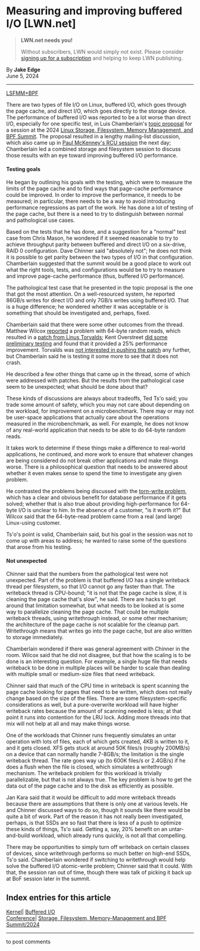 # Measuring and improving buffered I/O [LWN.net]

> **LWN.net needs you!**
> 
> Without subscribers, LWN would simply not exist. Please consider [signing up for a subscription](/Promo/nst-nag2/subscribe) and helping to keep LWN publishing. 

By **Jake Edge**  
June 5, 2024 

* * *

[LSFMM+BPF](/Articles/lsfmmbpf2024/)

There are two types of file I/O on Linux, buffered I/O, which goes through the page cache, and direct I/O, which goes directly to the storage device. The performance of buffered I/O was reported to be a lot worse than direct I/O, especially for one specific test, in Luis Chamberlain's [topic proposal](/ml/linux-fsdevel/Zdkxfspq3urnrM6I@bombadil.infradead.org/) for a session at the 2024 [Linux Storage, Filesystem, Memory Management, and BPF Summit](https://events.linuxfoundation.org/lsfmmbpf/). The proposal resulted in a lengthy mailing-list discussion, which also came up in [Paul McKenney's RCU session](/Articles/974487/) the next day; Chamberlain led a combined storage and filesystem session to discuss those results with an eye toward improving buffered I/O performance. 

#### Testing goals

He began by outlining his goals with the testing, which were to measure the limits of the page cache and to find ways that page-cache performance could be improved. In order to improve the performance, it needs to be measured; in particular, there needs to be a way to avoid introducing performance regressions as part of the work. He has done a lot of testing of the page cache, but there is a need to try to distinguish between normal and pathological use cases. 

Based on the tests that he has done, and a suggestion for a "normal" test case from Chris Mason, he wondered if it seemed reasonable to try to achieve throughput parity between buffered and direct I/O on a six-drive, RAID 0 configuration. Dave Chinner said "absolutely not"; he does not think it is possible to get parity between the two types of I/O in that configuration. Chamberlain suggested that the summit would be a good place to work out what the right tools, tests, and configurations would be to try to measure and improve page-cache performance (thus, buffered I/O performance). 

The pathological test case that he presented in the topic proposal is the one that got the most attention. On a well-resourced system, he reported 86GB/s writes for direct I/O and only 7GB/s writes using buffered I/O. That is a huge difference; he wondered whether it was acceptable or is something that should be investigated and, perhaps, fixed. 

Chamberlain said that there were some other outcomes from the thread. Matthew Wilcox [reported](/ml/linux-fsdevel/Zds8T9O4AYAmdS9d@casper.infradead.org/) a problem with 64-byte random reads, which resulted in a [patch from Linus Torvalds](/ml/all/CAHk-=wjOogaW0yLoUqQ0WfQ=etPA4cOFLy56VYCnHVU_DOMLrg@mail.gmail.com); Kent Overstreet [did some preliminary testing](/ml/all/yfzkhghkh36ww5nzmkdrdpcjy6w5v6us55ccmnh2phjla25mmz@xomuheona22l) and found that it provided a 25% performance improvement. Torvalds was [not interested in pushing the patch](/ml/all/CAHk-=wi+Vcn0jhXqiwfK8eMXUOUqyU-uc+d-ACpZRjBs4SxiQA@mail.gmail.com) any further, but Chamberlain said he is testing it some more to see that it does not crash. 

He described a few other things that came up in the thread, some of which were addressed with patches. But the results from the pathological case seem to be unexpected; what should be done about that? 

These kinds of discussions are always about tradeoffs, Ted Ts'o said; you trade some amount of safety, which you may not care about depending on the workload, for improvement on a microbenchmark. There may or may not be user-space applications that actually care about the operations measured in the microbenchmark, as well. For example, he does not know of any real-world application that needs to be able to do 64-byte random reads. 

It takes work to determine if these things make a difference to real-world applications, he continued, and more work to ensure that whatever changes are being considered do not break other applications and make things worse. There is a philosophical question that needs to be answered about whether it even makes sense to spend the time to investigate any given problem. 

He contrasted the problems being discussed with the [torn-write problem](/Articles/974578/), which has a clear and obvious benefit for database performance if it gets solved; whether that is also true about providing high-performance for 64-byte I/O is unclear to him. In the absence of a customer, "is it worth it?" But Wilcox said that the 64-byte-read problem came from a real (and large) Linux-using customer. 

Ts'o's point is valid, Chamberlain said, but his goal in the session was not to come up with areas to address; he wanted to raise some of the questions that arose from his testing. 

#### Not unexpected

Chinner said that the numbers from the pathological test were not unexpected. Part of the problem is that buffered I/O has a single writeback thread per filesystem, so that I/O cannot go any faster than that. The writeback thread is CPU-bound; "it is not that the page cache is slow, it is cleaning the page cache that's slow", he said. There are hacks to get around that limitation somewhat, but what needs to be looked at is some way to parallelize cleaning the page cache. That could be multiple writeback threads, using writethrough instead, or some other mechanism; the architecture of the page cache is not scalable for the cleanup part. Writethrough means that writes go into the page cache, but are also written to storage immediately. 

Chamberlain wondered if there was general agreement with Chinner in the room. Wilcox said that he did not disagree, but that how the scaling is to be done is an interesting question. For example, a single huge file that needs writeback to be done in multiple places will be harder to scale than dealing with multiple small or medium-size files that need writeback. 

Chinner said that much of the CPU time in writeback is spent scanning the page cache looking for pages that need to be written, which does not really change based on the size of the files. There are some filesystem-specific considerations as well, but a pure-overwrite workload will have higher writeback rates because the amount of scanning needed is less; at that point it runs into contention for the LRU lock. Adding more threads into that mix will not help at all and may make things worse. 

One of the workloads that Chinner runs frequently simulates an untar operation with lots of files, each of which gets created, 4KB is written to it, and it gets closed. XFS gets stuck at around 50K files/s (roughly 200MB/s) on a device that can normally handle 7-8GB/s; the limitation is the single writeback thread. The rate goes way up (to 600K files/s or 2.4GB/s) if he does a flush when the file is closed, which simulates a writethrough mechanism. The writeback problem for this workload is trivially parallelizable, but that is not always true. The key problem is how to get the data out of the page cache and to the disk as efficiently as possible. 

Jan Kara said that it would be difficult to add more writeback threads because there are assumptions that there is only one at various levels. He and Chinner discussed ways to do so, though it sounds like there would be quite a bit of work. Part of the reason it has not really been investigated, perhaps, is that SSDs are so fast that there is less of a push to optimize these kinds of things, Ts'o said. Getting a, say, 20% benefit on an untar-and-build workload, which already runs quickly, is not all that compelling. 

There may be opportunities to simply turn off writeback on certain classes of devices, since writethrough performs so much better on high-end SSDs, Ts'o said. Chamberlain wondered if switching to writethrough would help solve the buffered I/O atomic-write problem; Chinner said that it could. With that, the session ran out of time, though there was talk of picking it back up at BoF session later in the summit. 

  
Index entries for this article  
---  
[Kernel](/Kernel/Index)| [Buffered I/O](/Kernel/Index#Buffered_IO)  
[Conference](/Archives/ConferenceIndex/)| [Storage, Filesystem, Memory-Management and BPF Summit/2024](/Archives/ConferenceIndex/#Storage_Filesystem_Memory-Management_and_BPF_Summit-2024)  
  


* * *

to post comments 
